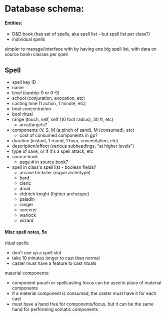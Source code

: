 # Database schema:
#### Entities:
- D&D book (has set of spells, aka spell list - but spell list per class?)
- individual spells

simpler to manage/interface with by having one big spell list, with data on source book+classes per spell

## Spell
- spell key ID
- name
- level (cantrip-9 or 0-9)
- school (conjuration, evocation, etc)
- casting time (1 action, 1 minute, etc)
- bool concentration
- bool ritual
- range (touch, self, self (10 foot radius), 30 ft, etc)
	- area/targets?
- components (V, S, M (a pinch of sand), M (consumed), etc)
	- cost of consumed components in gp?
- duration (instant, 1 round, 1 hour, concentation, etc)
- description/effect (various subheadings, "at higher levels")
- type of save, or if it's a spell attack, etc
- source book
	- page # in source book?
- spell in class's spell list - boolean fields?
	- arcane trickster (rogue archetype)
	- bard
	- cleric
	- druid
	- eldritch knight (fighter archetype)
	- paladin
	- ranger
	- sorcerer
	- warlock
	- wizard

#### Misc spell notes, 5e
ritual spells:
- don't use up a spell slot
- take 10 minutes longer to cast than normal
- caster must have a feature to cast rituals

material components:
- component pouch or spellcasting focus can be used in place of material components
- if a material component is consumed, the caster must have it for each cast
- must have a hand free for components/focus, but it can be the same hand for performing somatic components